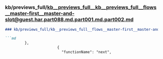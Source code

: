 ### kb/previews_full/kb__previews_full__kb__previews_full__flows__master-first__master-and-slot@guest.har.part088.md.part001.md.part002.md

```md
### kb/previews_full/kb__previews_full__flows__master-first__master-and-slot@guest.har.part088.md.part001.md (part 002)

```md
         },
                        {
                          "functionName": "next",
         
```

```

```
